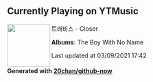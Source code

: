 ## Currently Playing on YTMusic

[<img align="left" width="100" src="https://lh3.googleusercontent.com/V5Th9v1KSOSBUdajb74T-2kV9nsOLQl3kY34RzGSRPyr_9WLhUJft7F9U4rUC_skvlQXyF5y2PD9zQ8">](https://music.youtube.com/watch?v=DM9DZv9roD0)

트래비스 - Closer

**Albums**: The Boy With No Name

Last updated at 03/09/2021 17:42

#### Generated with [20chan/github-now](https://github.com/20chan/github-now)


<!--
**20chan/20chan** is a ✨ _special_ ✨ repository because its `README.md` (this file) appears on your GitHub profile.

Here are some ideas to get you started:

- 🔭 I’m currently working on ...
- 🌱 I’m currently learning ...
- 👯 I’m looking to collaborate on ...
- 🤔 I’m looking for help with ...
- 💬 Ask me about ...
- 📫 How to reach me: ...
- 😄 Pronouns: ...
- ⚡ Fun fact: ...
-->
